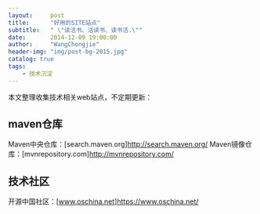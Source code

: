 ```yaml
---
layout:     post
title:      "好用的SITE站点"
subtitle:   " \"读活书、活读书、读书活.\""
date:       2014-12-09 19:00:00
author:     "WangChongjie"
header-img: "img/post-bg-2015.jpg"
catalog: true
tags:
    - 技术沉淀
---
```

本文整理收集技术相关web站点，不定期更新：

## maven仓库

  Maven中央仓库：[search.maven.org]<http://search.maven.org/>
  Maven镜像仓库：[mvnrepository.com]<http://mvnrepository.com/>

## 技术社区

  开源中国社区：[www.oschina.net]<https://www.oschina.net/>
